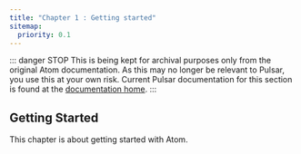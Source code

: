 ```yaml
---
title: "Chapter 1 : Getting started"
sitemap:
  priority: 0.1
---
```


::: danger STOP
This is being kept for archival purposes only from the original Atom
documentation. As this may no longer be relevant to Pulsar, you use this at
your own risk. Current Pulsar documentation for this section is found at the
[documentation home](/docs/launch-manual/getting-started).
:::

## Getting Started

This chapter is about getting started with Atom.

<!-- @include: ./sections/why-atom.md -->

<!-- @include: ./sections/installing-atom.md -->

<!-- @include: ./sections/atom-basics.md -->

<!-- @include: ./sections/summary.md -->
